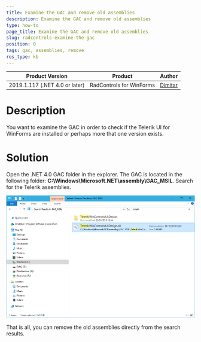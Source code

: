 ```yaml
---
title: Examine the GAC and remove old assemblies
description: Examine the GAC and remove old assemblies
type: how-to
page_title: Examine the GAC and remove old assemblies
slug: radcontrols-examine-the-gac
position: 0
tags: gac, assemblies, remove
res_type: kb
---
```


|Product Version|Product|Author|
|----|----|----|
|2019.1.117 (.NET 4.0 or later)|RadControls for WinForms|[Dimitar](https://www.telerik.com/blogs/author/dimitar-karamfilov)|


# Description 

You want to examine the GAC in order to check if the Telerik UI for WinForms are installed or perhaps more that one version exists. 

# Solution 

Open the .NET 4.0 GAC folder in the explorer. The GAC is located in the following folder: __C:\Windows\Microsoft.NET\assembly\GAC_MSIL__. Search for the Telerik assemblies.

![radcontrols-examine-the-gac001](images/radcontrols-examine-the-gac001.png)


That is all, you can remove the old assemblies directly from the search results. 